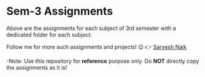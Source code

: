 # Sem-3 Assignments</h1>
Above are the assignments for each subject of 3rd semester with a dedicated folder for each subject.

Follow me for more such assignments and projects! 😉 👉 <a href="https://github.com/SarveshNaik1010/">Sarvesh Naik</a> 

-Note: Use this repository for **reference** purpose only. Do **NOT** directly copy the assignments as it is!
